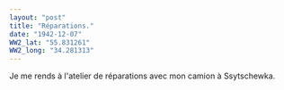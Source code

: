 ```yaml
---
layout: "post"
title: "Réparations."
date: "1942-12-07"
WW2_lat: "55.831261"
WW2_long: "34.281313"
---
```


Je me rends à l'atelier de réparations avec mon camion à Ssytschewka.


<div class="histoire"></div>

<div class="commentaire"></div>
